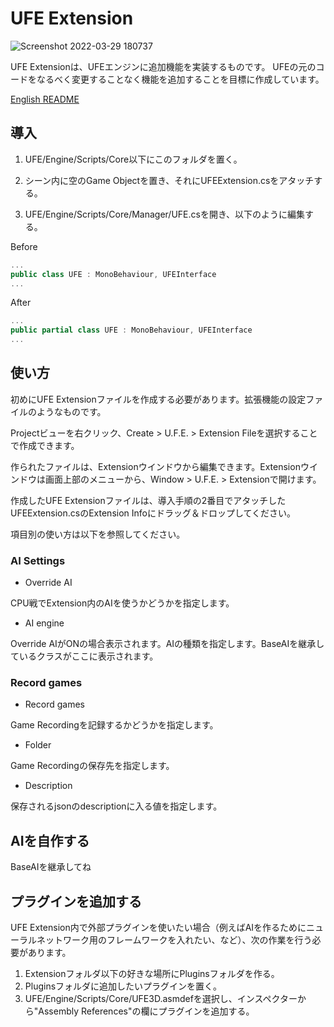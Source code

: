 # UFE Extension
![Screenshot 2022-03-29 180737](https://user-images.githubusercontent.com/61408011/160576464-eb8c0277-1dc4-4e3c-b2f8-376ee6a0fb2c.png)

UFE Extensionは、UFEエンジンに追加機能を実装するものです。
UFEの元のコードをなるべく変更することなく機能を追加することを目標に作成しています。

[English README](https://github.com/sansansan-333/UFE-Extension/blob/main/README-en.md)

## 導入
1. UFE/Engine/Scripts/Core以下にこのフォルダを置く。

2. シーン内に空のGame Objectを置き、それにUFEExtension.csをアタッチする。  

3. UFE/Engine/Scripts/Core/Manager/UFE.csを開き、以下のように編集する。

Before
```cs
...
public class UFE : MonoBehaviour, UFEInterface
...
```
After
```cs
...
public partial class UFE : MonoBehaviour, UFEInterface
...
```


## 使い方
初めにUFE Extensionファイルを作成する必要があります。拡張機能の設定ファイルのようなものです。

Projectビューを右クリック、Create > U.F.E. > Extension Fileを選択することで作成できます。

作られたファイルは、Extensionウインドウから編集できます。Extensionウインドウは画面上部のメニューから、Window > U.F.E. > Extensionで開けます。

作成したUFE Extensionファイルは、導入手順の2番目でアタッチしたUFEExtension.csのExtension Infoにドラッグ＆ドロップしてください。

項目別の使い方は以下を参照してください。

### AI Settings
- Override AI

CPU戦でExtension内のAIを使うかどうかを指定します。

- AI engine

Override AIがONの場合表示されます。AIの種類を指定します。BaseAIを継承しているクラスがここに表示されます。

### Record games
- Record games

Game Recordingを記録するかどうかを指定します。

- Folder

Game Recordingの保存先を指定します。

- Description

保存されるjsonのdescriptionに入る値を指定します。


## AIを自作する
BaseAIを継承してね

## プラグインを追加する
UFE Extension内で外部プラグインを使いたい場合（例えばAIを作るためにニューラルネットワーク用のフレームワークを入れたい、など）、次の作業を行う必要があります。
1. Extensionフォルダ以下の好きな場所にPluginsフォルダを作る。
2. Pluginsフォルダに追加したいプラグインを置く。
3. UFE/Engine/Scripts/Core/UFE3D.asmdefを選択し、インスペクターから"Assembly References"の欄にプラグインを追加する。

